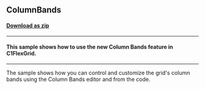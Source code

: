 ## ColumnBands
#### [Download as zip](https://grapecity.github.io/DownGit/#/home?url=https://github.com/GrapeCity/ComponentOne-WinForms-Samples/tree/master/NetFramework\FlexGrid\CS\ColumnBands)
____
#### This sample shows how to use the new Column Bands feature in C1FlexGrid.
____
The sample shows how you can control and customize the grid's column bands using the Column Bands editor and from the code.
